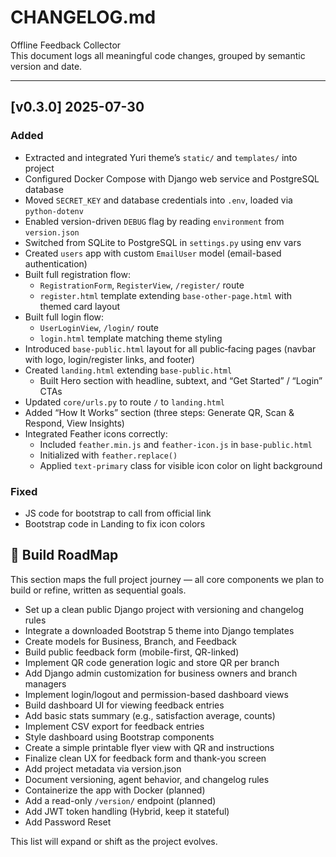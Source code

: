 # CHANGELOG.md

Offline Feedback Collector  
This document logs all meaningful code changes, grouped by semantic version and date.

---

## [v0.3.0] 2025-07-30

### Added
- Extracted and integrated Yuri theme’s `static/` and `templates/` into project  
- Configured Docker Compose with Django web service and PostgreSQL database  
- Moved `SECRET_KEY` and database credentials into `.env`, loaded via `python-dotenv`  
- Enabled version-driven `DEBUG` flag by reading `environment` from `version.json`  
- Switched from SQLite to PostgreSQL in `settings.py` using env vars  
- Created `users` app with custom `EmailUser` model (email-based authentication)  
- Built full registration flow:  
  - `RegistrationForm`, `RegisterView`, `/register/` route  
  - `register.html` template extending `base-other-page.html` with themed card layout  
- Built full login flow:  
  - `UserLoginView`, `/login/` route  
  - `login.html` template matching theme styling
- Introduced `base-public.html` layout for all public‐facing pages (navbar with logo, login/register links, and footer)  
- Created `landing.html` extending `base-public.html`  
  - Built Hero section with headline, subtext, and “Get Started” / “Login” CTAs  
- Updated `core/urls.py` to route `/` to `landing.html`  
- Added “How It Works” section (three steps: Generate QR, Scan & Respond, View Insights)  
- Integrated Feather icons correctly:  
  - Included `feather.min.js` and `feather-icon.js` in `base-public.html`  
  - Initialized with `feather.replace()`  
  - Applied `text-primary` class for visible icon color on light background

### Fixed
- JS code for bootstrap to call from official link
- Bootstrap code in Landing to fix icon colors


## 🧭 Build RoadMap

This section maps the full project journey — all core components we plan to build or refine, written as sequential goals.

- Set up a clean public Django project with versioning and changelog rules
- Integrate a downloaded Bootstrap 5 theme into Django templates
- Create models for Business, Branch, and Feedback
- Build public feedback form (mobile-first, QR-linked)
- Implement QR code generation logic and store QR per branch
- Add Django admin customization for business owners and branch managers
- Implement login/logout and permission-based dashboard views
- Build dashboard UI for viewing feedback entries
- Add basic stats summary (e.g., satisfaction average, counts)
- Implement CSV export for feedback entries
- Style dashboard using Bootstrap components
- Create a simple printable flyer view with QR and instructions
- Finalize clean UX for feedback form and thank-you screen
- Add project metadata via version.json
- Document versioning, agent behavior, and changelog rules
- Containerize the app with Docker (planned)
- Add a read-only `/version/` endpoint (planned)
- Add JWT token handling (Hybrid, keep it stateful)
- Add Password Reset

This list will expand or shift as the project evolves.